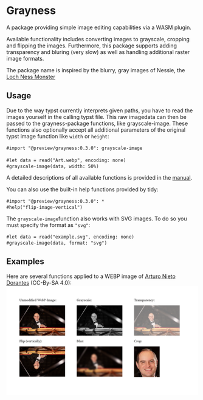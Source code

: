# Grayness

A package providing simple image editing capabilities via a WASM plugin.

Available functionality includes converting images to grayscale, cropping and flipping the images.
Furthermore, this package supports adding transparency and bluring (very slow) as well as handling additional raster image formats.

The package name is inspired by the blurry, gray images of Nessie, the [Loch Ness Monster](https://en.wikipedia.org/wiki/Loch_Ness_Monster)

## Usage

Due to the way typst currently interprets given paths, you have to read the images yourself in the calling typst file. This raw imagedata can then be passed to the grayness-package functions, like grayscale-image. These functions also optionally accept all additional parameters of the original typst image function like `width` or `height`:

```typst
#import "@preview/grayness:0.3.0": grayscale-image

#let data = read("Art.webp", encoding: none)
#grayscale-image(data, width: 50%)
```

A detailed descriptions of all available functions is provided in the [manual](manual.pdf).

You can also use the built-in help functions provided by tidy:

```typst
#import "@preview/grayness:0.3.0": *
#help("flip-image-vertical")
```

The `grayscale-image`function also works with SVG images. To do so you must specify the format as `"svg"`:

```typst
#let data = read("example.svg", encoding: none)
#grayscale-image(data, format: "svg")
```

## Examples

Here are several functions applied to a WEBP image of [Arturo Nieto Dorantes](https://commons.wikimedia.org/wiki/File:Arturo_Nieto-Dorantes.webp) (CC-By-SA 4.0):
![Example image manipulations](example.png)
